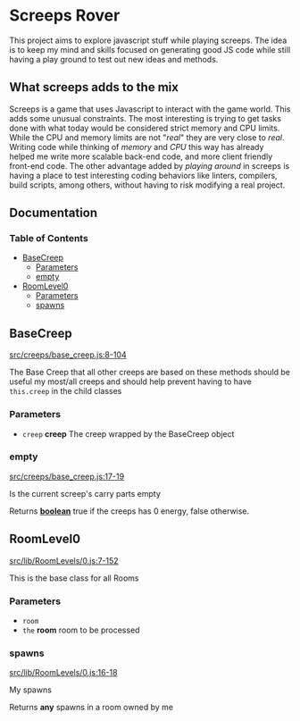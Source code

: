 # Screeps Rover

This project aims to explore javascript stuff while playing screeps. The idea is
to keep my mind and skills focused on generating good JS code while still having
a play ground to test out new ideas and methods.

## What screeps adds to the mix

Screeps is a game that uses Javascript to interact with the game world. This
adds some unusual constraints. The most interesting is trying to get tasks done
with what today would be considered strict memory and CPU limits. While the CPU
and memory limits are not "_real_" they are very close to _real_. Writing code
while thinking of _memory_ and _CPU_ this way has already helped me write more
scalable back-end code, and more client friendly front-end code. The other
advantage added by _playing around_ in screeps is having a place to test
interesting coding behaviors like linters, compilers, build scripts, among
others, without having to risk modifying a real project.

## Documentation
<!-- Generated by documentation.js. Update this documentation by updating the source code. -->

### Table of Contents

*   [BaseCreep][1]
    *   [Parameters][2]
    *   [empty][3]
*   [RoomLevel0][4]
    *   [Parameters][5]
    *   [spawns][6]

## BaseCreep

[src/creeps/base\_creep.js:8-104][7]

The Base Creep that all other creeps are based on
these methods should be useful my most/all creeps and should
help prevent having to have `this.creep` in the child classes

### Parameters

*   `creep` **creep** The creep wrapped by the BaseCreep object

### empty

[src/creeps/base\_creep.js:17-19][8]

Is the current screep's carry parts empty

Returns **[boolean][9]** true if the creeps has 0 energy, false otherwise.

## RoomLevel0

[src/lib/RoomLevels/0.js:7-152][10]

This is the base class for all Rooms

### Parameters

*   `room` &#x20;
*   `the` **room** room to be processed

### spawns

[src/lib/RoomLevels/0.js:16-18][11]

My spawns

Returns **any** spawns in a room owned by me

[1]: #basecreep

[2]: #parameters

[3]: #empty

[4]: #roomlevel0

[5]: #parameters-1

[6]: #spawns

[7]: https://github.com/coteyr/screeps-rover/blob/089ca5d30666b138aea9de7e8d2f529ac06934c3/src/creeps/base_creep.js#L8-L104 "Source code on GitHub"

[8]: https://github.com/coteyr/screeps-rover/blob/089ca5d30666b138aea9de7e8d2f529ac06934c3/src/creeps/base_creep.js#L17-L19 "Source code on GitHub"

[9]: https://developer.mozilla.org/docs/Web/JavaScript/Reference/Global_Objects/Boolean

[10]: https://github.com/coteyr/screeps-rover/blob/089ca5d30666b138aea9de7e8d2f529ac06934c3/src/lib/RoomLevels/0.js#L7-L152 "Source code on GitHub"

[11]: https://github.com/coteyr/screeps-rover/blob/089ca5d30666b138aea9de7e8d2f529ac06934c3/src/lib/RoomLevels/0.js#L16-L18 "Source code on GitHub"
